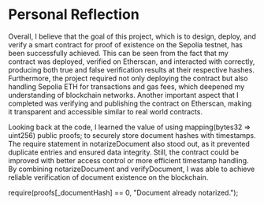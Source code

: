 # Personal Reflection

Overall, I believe that the goal of this project, which is to design, deploy, and verify a smart contract for proof of existence on the Sepolia testnet, has been successfully achieved. This can be seen from the fact that my contract was deployed, verified on Etherscan, and interacted with correctly, producing both true and false verification results at their respective hashes. Furthermore, the project required not only deploying the contract but also handling Sepolia ETH for transactions and gas fees, which deepened my understanding of blockchain networks. Another important aspect that I completed was verifying and publishing the contract on Etherscan, making it transparent and accessible similar to real world contracts. 

Looking back at the code, I learned the value of using mapping(bytes32 => uint256) public proofs; to securely store document hashes with timestamps. The require statement in notarizeDocument also stood out, as it prevented duplicate entries and ensured data integrity. Still, the contract could be improved with better access control or more efficient timestamp handling. By combining notarizeDocument and verifyDocument, I was able to achieve reliable verification of document existence on the blockchain.

require(proofs[_documentHash] == 0, "Document already notarized.");
